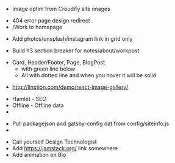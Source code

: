 <!-------------
-------P1------
--------------->

- Image optim from Croudify site images

<!-------------
-------P2------
--------------->
<!-- ---------- URL redirect ------------- -->
- 404 error page design redirect
- /Work to homepage

<!-- ---------- Photo-Grid ------------- -->
- Add photos/unsplash/instagram link in grid only

<!-- ---------- Photo-Grid ------------- -->
- Build h3 section breaker for notes/about/workpost


<!-- ---------- a tag style ------------- -->
- Card, Header/Footer, Page, BlogPost
  - <ATag /> with green line below
  - All <a /> with dotted line and when you hover it will be solid

<!-------------
-------P3------
--------------->

<!-- ---------- Photos ------------- -->
- http://linxtion.com/demo/react-image-gallery/ 

<!-- ---------- Gatsby Plugin ------------- -->
- Hamlet - SEO
- Offline - Offline data
- 
<!-- ---------- One source of truth ------------- -->
- Pull packagejson and gatsby-config dat from config/siteinfo.js
- 


<!-- ---------- Other Ideas ------------- -->
- Call yourself Design Technologist
- Add https://jamstack.org/ link somewhere
- Add animation on Bio